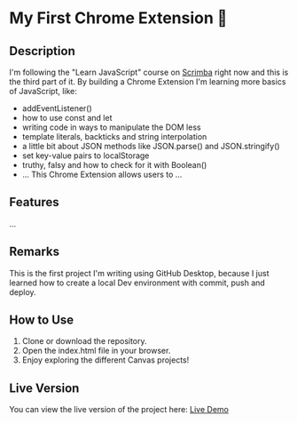 # My First Chrome Extension 🧩

## Description
I'm following the "Learn JavaScript" course on [Scrimba](https://scrimba.com/home) right now and this is the third part of it.
By building a Chrome Extension I'm learning more basics of JavaScript, like:
- addEventListener()
- how to use const and let
- writing code in ways to manipulate the DOM less
- template literals, backticks and string interpolation
- a little bit about JSON methods like JSON.parse() and JSON.stringify()
- set key-value pairs to localStorage
- truthy, falsy and how to check for it with Boolean()
- ...
This Chrome Extension allows users to ...

## Features
...


## Remarks
This is the first project I'm writing using GitHub Desktop, because I just learned how to create a local Dev environment with commit, push and deploy.

## How to Use
1. Clone or download the repository.
2. Open the index.html file in your browser.
3. Enjoy exploring the different Canvas projects!

## Live Version
You can view the live version of the project here: [Live Demo](https://robinsrepository.github.io/first-chrome-extension/)



